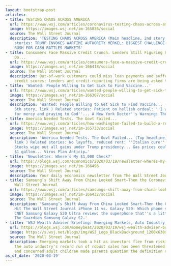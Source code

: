 ```yaml
---
layout: bootstrap-post
articles:
- title: TESTING CHAOS ACROSS AMERICA
  url: https://www.wsj.com/articles/coronavirus-testing-chaos-across-america-11584618703
  image: https://images.wsj.net/im-165836/social
  source: The Wall Street Journal
  description: 'TESTING CHAOS ACROSS AMERICA (Main headline, 2nd story, link ) Related
    stories: TRUMP INVOKES WARTIME AUTHORITY MERKEL: BIGGEST CHALLENGE SINCE WWII
    RUSH FOR CASH RATTLES MARKETS'
- title: Consumers Face Massive Credit Crunch. Lenders Still Figuring Out What To
    Do...
  url: https://www.wsj.com/articles/consumers-face-a-massive-credit-crunch-lenders-are-still-figuring-out-what-to-do-11584610200
  image: https://images.wsj.net/im-166418/social
  source: The Wall Street Journal
  description: Out-of-work customers could miss loan payments and suffer plunging
    credit scores; lenders and credit-reporting firms are being asked to help
- title: 'Wanted: People Willing to Get Sick to Find Vaccine...'
  url: https://www.wsj.com/articles/wanted-people-willing-to-get-sick-to-find-coronavirus-vaccine-11584615600
  image: https://images.wsj.net/im-166307/social
  source: The Wall Street Journal
  description: 'Wanted: People Willing to Get Sick to Find Vaccine... (First column,
    5th story, link ) Related stories: Patient on hellish ordeal: ''I was screaming
    for mercy and praying to God''... A New York Doctor''s Warning: The Sky Is Falling...'
- title: America Needed Tests. The Govt Failed...
  url: https://www.wsj.com/articles/how-washington-failed-to-build-a-robust-coronavirus-testing-system-11584552147
  image: https://images.wsj.net/im-165733/social
  source: The Wall Street Journal
  description: 'America Needed Tests. The Govt Failed... (Top headline, 6th story,
    link ) Related stories: No layoffs, reduced rent: ''Italian cure'' for pandemic...
    Stocks wipe out all gains under Trump presidency... Gas prices could drop below
    $1 gallon... Virus Plan Anticip…'
- title: 'Newsletter: Where’s My $1,000 Check?'
  url: https://blogs.wsj.com/economics/2020/03/19/newsletter-wheres-my-1000-check/
  image: https://images.wsj.net/im-166496
  source: The Wall Street Journal
  description: Your daily economics newsletter from The Wall Street Journal.
- title: Samsung’s Shift Away From China Looked Smart—Then the Coronavirus Hit - The
    Wall Street Journal
  url: https://www.wsj.com/articles/samsungs-shift-away-from-china-looked-smartthen-the-coronavirus-hit-11584610202
  image: https://images.wsj.net/im-166432/social
  source: The Wall Street Journal
  description: 'Samsung’s Shift Away From China Looked Smart—Then the Coronavirus
    Hit The Wall Street Journal iPhone 11 vs. Galaxy S20: Which phone should you buy?
    CNET Samsung Galaxy S20 Ultra review: the superphone that''s a little too massive
    The Guardian Samsung Galaxy S2…'
- title: 'WSJ Wealth Adviser Briefing: Emerging Markets, Auto Industry, Elderly Parents'
  url: https://blogs.wsj.com/moneybeat/2020/03/19/wsj-wealth-adviser-briefing-emerging-markets-auto-industry-elderly-parents/
  image: https://s.wsj.net/blogs/img/WSJ_Logo_BlackBackground_1200x630social
  source: The Wall Street Journal
  description: Emerging markets took a hit as investors flee from riskier assets;
    the auto industry's record run of robust sales has been threatened by the coronavirus,
    and concerned adult children made parents question the definition of elderly.
as_of_date: '2020-03-19'
---
```


